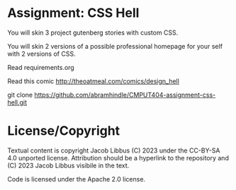 Assignment: CSS Hell
====================

You will skin 3 project gutenberg stories with custom CSS.

You will skin 2 versions of a possible professional homepage for your
self with 2 versions of CSS.

Read requirements.org

Read this comic http://theoatmeal.com/comics/design_hell

git clone https://github.com/abramhindle/CMPUT404-assignment-css-hell.git

License/Copyright
=================

Textual content is copyright Jacob Libbus (C) 2023 under the CC-BY-SA
4.0 unported license. Attribution should be a hyperlink to the
repository and (C) 2023 Jacob Libbus visibile in the text.

Code is licensed under the Apache 2.0 license.


